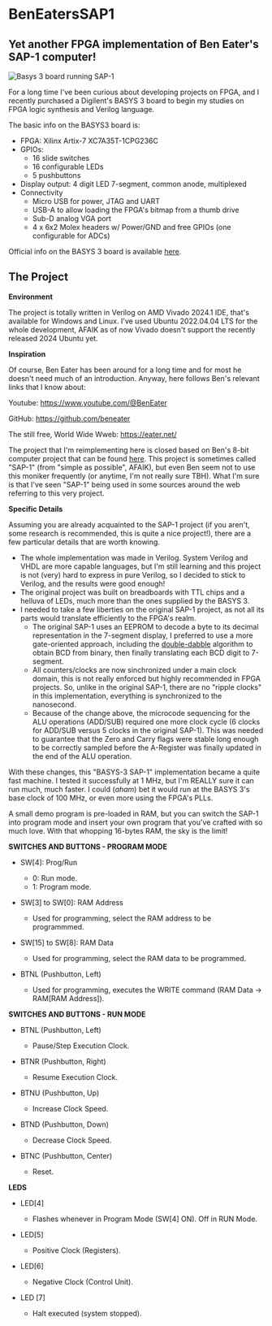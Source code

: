 # BenEatersSAP1
## Yet another FPGA implementation of Ben Eater's SAP-1 computer!

![Basys 3 board running SAP-1](https://repository-images.githubusercontent.com/819211078/52954e30-02a5-4ecc-87c8-8abfb1fd9ab4)

For a long time I've been curious about developing projects on FPGA, and I recently purchased a Digilent's BASYS 3 board to begin my studies on FPGA logic synthesis and Verilog language. 

The basic info on the BASYS3 board is:

* FPGA: Xilinx Artix-7 XC7A35T-1CPG236C
* GPIOs:
  * 16 slide switches
  * 16 configurable LEDs
  * 5 pushbuttons
* Display output: 4 digit LED 7-segment, common anode, multiplexed
* Connectivity
  * Micro USB for power, JTAG and UART
  * USB-A to allow loading the FPGA's bitmap from a thumb drive
  * Sub-D analog VGA port
  * 4 x 6x2 Molex headers w/ Power/GND and free GPIOs (one configurable for ADCs)

Official info on the BASYS 3 board is available [here](https://digilent.com/reference/programmable-logic/basys-3/start).

## The Project

__Environment__

The project is totally written in Verilog on AMD Vivado 2024.1 IDE, that's available for Windows and Linux. I've used Ubuntu 2022.04.04 LTS for the whole development, AFAIK as of now Vivado doesn't support the recently released 2024 Ubuntu yet.

__Inspiration__

Of course, Ben Eater has been around for a long time and for most he doesn't need much of an introduction. Anyway, here follows Ben's relevant links that I know about:

Youtube: https://www.youtube.com/@BenEater

GitHub: https://github.com/beneater

The still free, World Wide Wweb: https://eater.net/

The project that I'm reimplementing here is closed based on Ben's 8-bit computer project that can be found [here](https://eater.net/8bit). This project is sometimes called "SAP-1" (from "simple as possible", AFAIK), but even Ben seem not to use this moniker frequently (or anytime, I'm not really sure TBH). What I'm sure is that I've seen "SAP-1" being used in some sources around the web referring to this very project.

__Specific Details__

Assuming you are already acquainted to the SAP-1 project (if you aren't, some research is recommended, this is quite a nice project!), there are a few particular details that are worth knowing.

* The whole implementation was made in Verilog. System Verilog and VHDL are more capable languages, but I'm still learning and this project is not (very) hard to express in pure Verilog, so I decided to stick to Verilog, and the results were good enough!
* The original project was built on breadboards with TTL chips and a helluva of LEDs, much more than the ones supplied by the BASYS 3.
* I needed to take a few liberties on the original SAP-1 project, as not all its parts would translate efficiently to the FPGA's realm.
  * The original SAP-1 uses an EEPROM to decode a byte to its decimal representation in the 7-segment display, I preferred to use a more gate-oriented approach, including the [double-dabble](https://en.wikipedia.org/wiki/Double_dabble) algorithm to obtain BCD from binary, then finally translating each BCD digit to 7-segment.
  * All counters/clocks are now sinchronized under a main clock domain, this is not really enforced but highly recommended in FPGA projects. So, unlike in the original SAP-1, there are no "ripple clocks" in this implementation, everything is synchronized to the nanosecond.
  * Because of the change above, the microcode sequencing for the ALU operations (ADD/SUB) required one more clock cycle (6 clocks for ADD/SUB versus 5 clocks in the original SAP-1). This was needed to guarantee that the Zero and Carry flags were stable long enough to be correctly sampled before the A-Register was finally updated in the end of the ALU operation.

With these changes, this "BASYS-3 SAP-1" implementation became a quite fast machine. I tested it successfully at 1 MHz, but I'm REALLY sure it can run much, much faster. I could (*aham*) bet it would run at the BASYS 3's base clock of 100 MHz, or even more using the FPGA's PLLs.

A small demo program is pre-loaded in RAM, but you can switch the SAP-1 into program mode and insert your own program that you've crafted with so much love. With that whopping 16-bytes RAM, the sky is the limit!

__SWITCHES AND BUTTONS - PROGRAM MODE__

* SW[4]: Prog/Run
  * 0: Run mode.
  * 1: Program mode.
    
* SW[3] to SW[0]: RAM Address
  * Used for programming, select the RAM address to be programmmed.

* SW[15] to SW[8]: RAM Data
  * Used for programming, select the RAM data to be programmed.

* BTNL (Pushbutton, Left)
   * Used for programming, executes the WRITE command (RAM Data -> RAM[RAM Address]).
 
__SWITCHES AND BUTTONS - RUN MODE__

* BTNL  (Pushbutton, Left)
  * Pause/Step Execution Clock.

* BTNR  (Pushbutton, Right)
  * Resume Execution Clock.

* BTNU  (Pushbutton, Up)
  * Increase Clock Speed.

* BTND  (Pushbutton, Down)
  * Decrease Clock Speed.

* BTNC  (Pushbutton, Center)
  * Reset.

__LEDS__

* LED[4]
  * Flashes whenever in Program Mode (SW[4] ON). Off in RUN Mode.
 
* LED[5]
  * Positive Clock (Registers).

* LED[6]
  * Negative Clock (Control Unit).

* LED [7]
  * Halt executed (system stopped).

